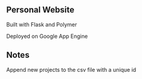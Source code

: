 ## Personal Website

Built with Flask and Polymer

Deployed on Google App Engine

## Notes

Append new projects to the csv file with a unique id